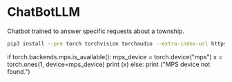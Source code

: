 # ChatBotLLM
Chatbot trained to answer specific requests about a township.

```bash
pip3 install --pre torch torchvision torchaudio --extra-index-url https://download.pytorch.org/whl/nightly/cpu
```
if torch.backends.mps.is_available():
    mps_device = torch.device("mps")
    x = torch.ones(1, device=mps_device)
    print (x)
else:
    print ("MPS device not found.")

